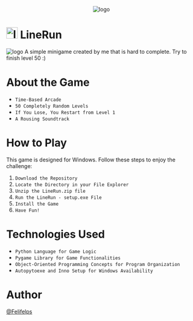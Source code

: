 <p align="center">
  <img alt="logo" src="https://user-images.githubusercontent.com/101474098/220374259-be74381d-23ac-43f4-8130-9823a50fa1f3.png">
</p>

<h1> 
  <img alt="logo" src="https://user-images.githubusercontent.com/101474098/220375305-5277d05b-7cd9-4b0b-9978-e79385762614.png" width="30px" height="30px"> 
  LineRun 
</h1>

<img alt="logo" src="https://img.shields.io/badge/Version-1.0-green">
A simple minigame created by me that is hard to complete. Try to finish level 50 :) 
<br>

# About the Game

- `Time-Based Arcade`
- `50 Completely Random Levels`
- `If You Lose, You Restart from Level 1`
- `A Rousing Soundtrack`

# How to Play

This game is designed for Windows. Follow these steps to enjoy the challenge:

1. `Download the Repository`
2. `Locate the Directory in your File Explorer`
3. `Unzip the LineRun.zip file`
4. `Run the LineRun - setup.exe File`
5. `Install the Game`
6. `Have Fun!`

# Technologies Used

- `Python Language for Game Logic`
- `Pygame Library for Game Functionalities`
- `Object-Oriented Programming Concepts for Program Organization`
- `Autopytoexe and Inno Setup for Windows Availability`

# Author

[@Felifelps](https://github.com/Felifelps)

